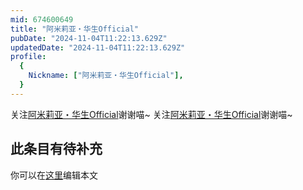 ```yaml
---
mid: 674600649
title: "阿米莉亚・华生Official"
pubDate: "2024-11-04T11:22:13.629Z"
updatedDate: "2024-11-04T11:22:13.629Z"
profile:
  {
    Nickname: ["阿米莉亚・华生Official"],
  }
---
```


关注[阿米莉亚・华生Official](https://space.bilibili.com/674600649)谢谢喵~ 关注[阿米莉亚・华生Official](https://space.bilibili.com/674600649)谢谢喵~

## 此条目有待补充
你可以在[这里](https://github.com/Yuhanawa/VTuber.ICU/edit/master/src/content/v/阿米莉亚・华生Official/index.md)编辑本文
